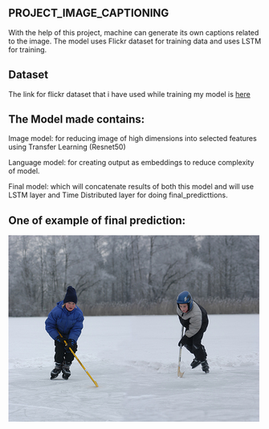 ## PROJECT_IMAGE_CAPTIONING
With the help of this project, machine can generate its own captions related to the image. The model uses Flickr dataset for training data and uses LSTM for training.
## Dataset
The link for flickr dataset that i have used while training my model is [here](https://drive.google.com/file/d/15JBxy8bxT1l7ru63kOSq0_tVdZKF_PpR/view?usp=sharing)
## The Model made contains:
Image model: for reducing image of high dimensions into selected features using Transfer Learning (Resnet50)

Language model: for creating output as embeddings to reduce complexity of model.

Final model: which will concatenate results of both this model and will use LSTM layer and Time Distributed layer for doing final_predicttions.
## One of example of final prediction:
![two people are walking in the snow in front of building with mountains in the background in the background is throwing bucket of ice covered cars showing them on the ground with their arms](https://github.com/2000aman/PROJECT_IMAGE_CAPTIONING/blob/master/86542183_5e312ae4d4.jpg)

